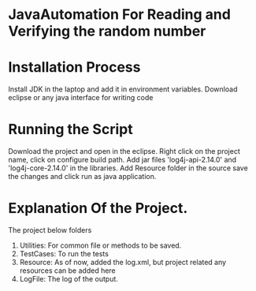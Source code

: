# JavaAutomation For Reading and Verifying the random number

# Installation Process
  Install JDK in the laptop and add it in environment variables. Download eclipse or any java interface for writing code
  
# Running the Script
  Download the project and open in the eclipse.
  Right click on the project name, click on configure build path.
  Add jar files 'log4j-api-2.14.0' and 'log4j-core-2.14.0' in the libraries.
  Add Resource folder in the source
  save the changes and click run as java application.
  
# Explanation Of the Project.
The project below folders
1) Utilities: For common file or methods to be saved.
2) TestCases: To run the tests
3) Resource: As of now, added the log.xml, but project related any resources can be added here
4) LogFile: The log of the output.
